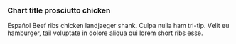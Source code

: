 ### Chart title prosciutto chicken

Español Beef ribs chicken landjaeger shank. Culpa nulla ham tri-tip. Velit eu hamburger, tail voluptate in dolore aliqua qui lorem short ribs esse.
